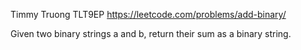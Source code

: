 Timmy Truong
TLT9EP
https://leetcode.com/problems/add-binary/

Given two binary strings a and b, return their sum as a binary string.
